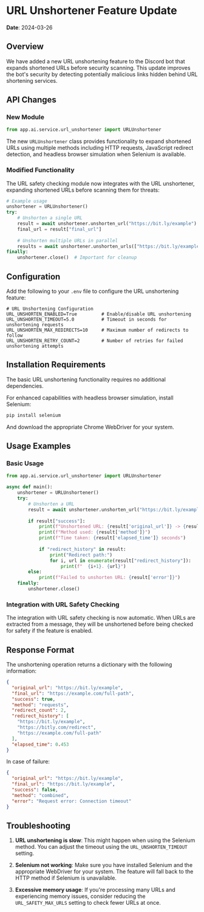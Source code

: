 # URL Unshortener Feature Update

**Date**: 2024-03-26

## Overview

We have added a new URL unshortening feature to the Discord bot that expands shortened URLs before security scanning. This update improves the bot's security by detecting potentially malicious links hidden behind URL shortening services.

## API Changes

### New Module

```python
from app.ai.service.url_unshortener import URLUnshortener
```

The new `URLUnshortener` class provides functionality to expand shortened URLs using multiple methods including HTTP requests, JavaScript redirect detection, and headless browser simulation when Selenium is available.

### Modified Functionality

The URL safety checking module now integrates with the URL unshortener, expanding shortened URLs before scanning them for threats:

```python
# Example usage
unshortener = URLUnshortener()
try:
    # Unshorten a single URL
    result = await unshortener.unshorten_url("https://bit.ly/example")
    final_url = result["final_url"]
    
    # Unshorten multiple URLs in parallel
    results = await unshortener.unshorten_urls(["https://bit.ly/example1", "https://tinyurl.com/example2"])
finally:
    unshortener.close()  # Important for cleanup
```

## Configuration

Add the following to your `.env` file to configure the URL unshortening feature:

```
# URL Unshortening Configuration
URL_UNSHORTEN_ENABLED=True         # Enable/disable URL unshortening
URL_UNSHORTEN_TIMEOUT=5.0          # Timeout in seconds for unshortening requests
URL_UNSHORTEN_MAX_REDIRECTS=10     # Maximum number of redirects to follow
URL_UNSHORTEN_RETRY_COUNT=2        # Number of retries for failed unshortening attempts
```

## Installation Requirements

The basic URL unshortening functionality requires no additional dependencies.

For enhanced capabilities with headless browser simulation, install Selenium:

```bash
pip install selenium
```

And download the appropriate Chrome WebDriver for your system.

## Usage Examples

### Basic Usage

```python
from app.ai.service.url_unshortener import URLUnshortener

async def main():
    unshortener = URLUnshortener()
    try:
        # Unshorten a URL
        result = await unshortener.unshorten_url("https://bit.ly/example")
        
        if result["success"]:
            print(f"Unshortened URL: {result['original_url']} -> {result['final_url']}")
            print(f"Method used: {result['method']}")
            print(f"Time taken: {result['elapsed_time']} seconds")
            
            if "redirect_history" in result:
                print("Redirect path:")
                for i, url in enumerate(result["redirect_history"]):
                    print(f"  {i+1}. {url}")
        else:
            print(f"Failed to unshorten URL: {result['error']}")
    finally:
        unshortener.close()
```

### Integration with URL Safety Checking

The integration with URL safety checking is now automatic. When URLs are extracted from a message, they will be unshortened before being checked for safety if the feature is enabled.

## Response Format

The unshortening operation returns a dictionary with the following information:

```json
{
  "original_url": "https://bit.ly/example",
  "final_url": "https://example.com/full-path",
  "success": true,
  "method": "requests",
  "redirect_count": 2,
  "redirect_history": [
    "https://bit.ly/example",
    "https://bitly.com/redirect",
    "https://example.com/full-path"
  ],
  "elapsed_time": 0.453
}
```

In case of failure:

```json
{
  "original_url": "https://bit.ly/example",
  "final_url": "https://bit.ly/example",
  "success": false,
  "method": "combined",
  "error": "Request error: Connection timeout"
}
```

## Troubleshooting

1. **URL unshortening is slow**: This might happen when using the Selenium method. You can adjust the timeout using the `URL_UNSHORTEN_TIMEOUT` setting.

2. **Selenium not working**: Make sure you have installed Selenium and the appropriate WebDriver for your system. The feature will fall back to the HTTP method if Selenium is unavailable.

3. **Excessive memory usage**: If you're processing many URLs and experiencing memory issues, consider reducing the `URL_SAFETY_MAX_URLS` setting to check fewer URLs at once. 